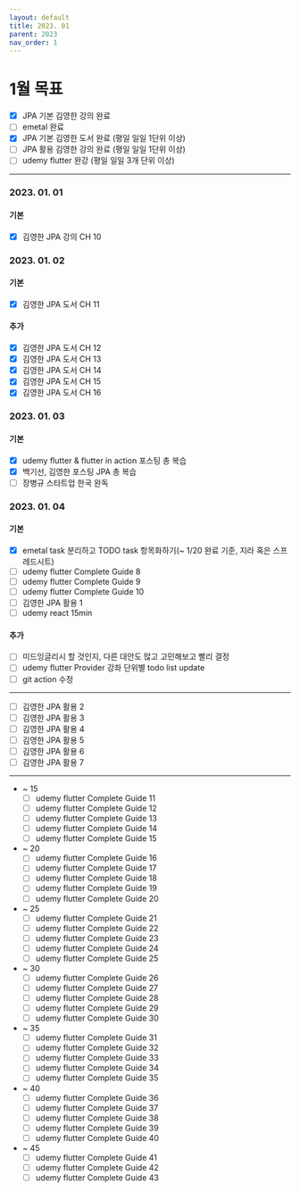 ```yaml
---
layout: default
title: 2023. 01
parent: 2023
nav_order: 1
---
```


# 1월 목표
* [x] JPA 기본 김영한 강의 완료
* [ ] emetal 완료
* [x] JPA 기본 김영한 도서 완료 (평일 일일 1단위 이상)
* [ ] JPA 활용 김영한 강의 완료 (평일 일일 1단위 이상)
* [ ] udemy flutter 완강 (평일 일일 3개 단위 이상)

<hr>

### 2023. 01. 01
#### 기본
* [x] 김영한 JPA 강의 CH 10

### 2023. 01. 02
#### 기본
* [x] 김영한 JPA 도서 CH 11

#### 추가
* [x] 김영한 JPA 도서 CH 12
* [x] 김영한 JPA 도서 CH 13
* [x] 김영한 JPA 도서 CH 14
* [x] 김영한 JPA 도서 CH 15
* [x] 김영한 JPA 도서 CH 16

### 2023. 01. 03
#### 기본
* [x] udemy flutter & flutter in action 포스팅 총 복습
* [x] 백기선, 김영한 포스팅 JPA 총 복습
* [ ] 장병규 스타트업 한국 완독

### 2023. 01. 04
#### 기본
* [x] emetal task 분리하고 TODO task 항목화하기(~ 1/20 완료 기준, 지라 혹은 스프레드시트)
* [ ] udemy flutter Complete Guide 8
* [ ] udemy flutter Complete Guide 9
* [ ] udemy flutter Complete Guide 10
* [ ] 김영한 JPA 활용 1
* [ ] udemy react 15min

#### 추가
* [ ] 미드잉글리시 할 것인지, 다른 대안도 많고 고민해보고 빨리 결정
* [ ] udemy flutter Provider 강좌 단위별 todo list update
* [ ] git action 수정

<hr>

* [ ] 김영한 JPA 활용 2
* [ ] 김영한 JPA 활용 3
* [ ] 김영한 JPA 활용 4
* [ ] 김영한 JPA 활용 5
* [ ] 김영한 JPA 활용 6
* [ ] 김영한 JPA 활용 7

<hr>

* ~ 15
    * [ ] udemy flutter Complete Guide 11
    * [ ] udemy flutter Complete Guide 12
    * [ ] udemy flutter Complete Guide 13
    * [ ] udemy flutter Complete Guide 14
    * [ ] udemy flutter Complete Guide 15
* ~ 20
    * [ ] udemy flutter Complete Guide 16
    * [ ] udemy flutter Complete Guide 17
    * [ ] udemy flutter Complete Guide 18
    * [ ] udemy flutter Complete Guide 19
    * [ ] udemy flutter Complete Guide 20
* ~ 25
    * [ ] udemy flutter Complete Guide 21
    * [ ] udemy flutter Complete Guide 22
    * [ ] udemy flutter Complete Guide 23
    * [ ] udemy flutter Complete Guide 24
    * [ ] udemy flutter Complete Guide 25
* ~ 30
    * [ ] udemy flutter Complete Guide 26
    * [ ] udemy flutter Complete Guide 27
    * [ ] udemy flutter Complete Guide 28
    * [ ] udemy flutter Complete Guide 29
    * [ ] udemy flutter Complete Guide 30
* ~ 35
    * [ ] udemy flutter Complete Guide 31
    * [ ] udemy flutter Complete Guide 32
    * [ ] udemy flutter Complete Guide 33
    * [ ] udemy flutter Complete Guide 34
    * [ ] udemy flutter Complete Guide 35
* ~ 40
    * [ ] udemy flutter Complete Guide 36
    * [ ] udemy flutter Complete Guide 37
    * [ ] udemy flutter Complete Guide 38
    * [ ] udemy flutter Complete Guide 39
    * [ ] udemy flutter Complete Guide 40
* ~ 45
    * [ ] udemy flutter Complete Guide 41
    * [ ] udemy flutter Complete Guide 42
    * [ ] udemy flutter Complete Guide 43